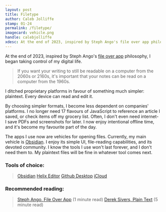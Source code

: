 ```yaml
---
layout: post
title: Filetype
author: Caleb Jolliffe
stamp: 01·24
permalink: /filetype/
imagecard: vehicle.png
handle: calebjolliffe
xdesc: At the end of 2023, inspired by Steph Ango's file over app philosophy, I began taking control of my digital life. I ditched proprietary platforms in favour of something much simpler...
---
```


At the end of 2023, inspired by Steph Ango's [file over app](https://stephango.com/file-over-app) philosophy, I began taking control of my digital life.

> If you want your writing to still be readable on a computer from the 2060s or 2160s, it's important that your notes can be read on a computer from the 1960s.

I ditched proprietary platforms in favour of something much simpler: plaintext. Every device can read and edit it.

By choosing simpler formats, I become less dependent on companies' platforms. I no longer need 17 flavours of JavaScript to reference an article I saved, or check items off my grocery list. Often, I don't even need internet- I save PDFs and screenshots for later. I now enjoy intentional offline time, and it's become my favourite part of the day.

The apps I use now are vehicles for opening files. Currently, my main vehicle is [Obsidian](https://obsidian.md). I enjoy its simple UI, file-reading capabilities, and its devoted community. I know the tools I use won't last forever, and I don't need them to. My plaintext files will be fine in whatever tool comes next.

### Tools of choice:
> [Obsidian](https://obsidian.md)
> [Helix Editor](https://helix-editor.com)
> [Github Desktop](https://desktop.github.com)
> [iCloud](https://www.icloud.com)

### Recommended reading:
> [Steph Ango, File Over App](https://stephango.com/file-over-app) (1 minute read)
> [Derek Sivers, Plain Text](https://sive.rs/plaintext) (5 minute read)